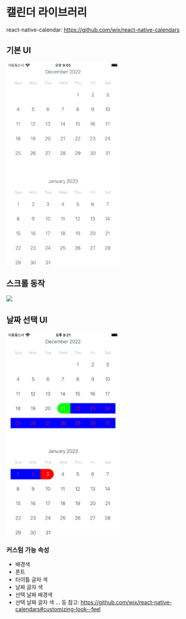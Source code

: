 # 캘린더 라이브러리

react-native-calendar: https://github.com/wix/react-native-calendars

## 기본 UI

<img src="../assets/rnc-base.png" width="300"></img>

## 스크롤 동작

<img src="../assets/rnc-scroll.gif" width="300"></img>

## 날짜 선택 UI

<img src="../assets/rnc-range.png" width="300"></img>

### 커스텀 가능 속성

- 배경색
- 폰트
- 타이틀 글자 색
- 날짜 글자 색
- 선택 날짜 배경색
- 선택 날짜 글자 색
  ... 등
  참고: https://github.com/wix/react-native-calendars#customizing-look--feel
